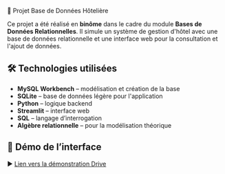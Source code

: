  🏨 Projet Base de Données Hôtelière

Ce projet a été réalisé en **binôme** dans le cadre du module **Bases de Données Relationnelles**. Il simule un système de gestion d'hôtel avec une base de données relationnelle et une interface web pour la consultation et l'ajout de données.

## 🛠️ Technologies utilisées

- **MySQL Workbench** – modélisation et création de la base
- **SQLite** – base de données légère pour l'application
- **Python** – logique backend
- **Streamlit** – interface web
- **SQL** – langage d’interrogation
- **Algèbre relationnelle** – pour la modélisation théorique

## 🎥 Démo de l’interface

▶️ [Lien vers la démonstration Drive](https://drive.google.com/file/d/1-vIJpZ-jOfMXDqijfMPgDtkDsEnRotUL/view?usp=sharing)

